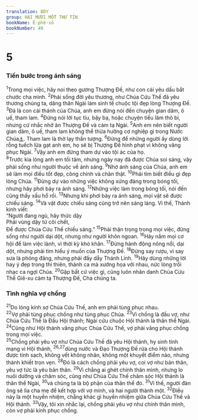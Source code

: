 ```yaml
---
translation: BDY
group: HAI MƯƠI MỐT THƯ TÍN
bookName: Ê-phê-sô 
bookNumber: 49
---
```


<div class="title"><h1>5</h1><h3>Tiến bước trong ánh sáng</h3></div>
<span class="verse eph_5_1"><sup>1</sup>Trong mọi việc, hãy noi theo gương Thượng Đế, như con cái yêu dấu bắt chước cha mình. </span>
<span class="verse eph_5_2"><sup>2</sup>Phải sống đời yêu thương, như Chúa Cứu Thế đã yêu thương chúng ta, dâng thân Ngài làm sinh tế chuộc tội đẹp lòng Thượng Đế.<br/></span>
<span class="verse eph_5_3"><sup>3</sup>Đã là con cái thánh của Chúa, anh em đừng nói đến chuyện gian dâm, ô uế, tham lam. </span>
<span class="verse eph_5_4"><sup>4</sup>Đừng nói lời tục tỉu, bậy bạ, hoặc chuyện tiếu lâm thô bỉ, nhưng cứ nhắc nhở ân Thượng Đế và cảm tạ Ngài. </span>
<span class="verse eph_5_5"><sup>5</sup>Anh em nên biết người gian dâm, ô uế, tham lam không thể thừa hưởng cơ nghiệp gì trong Nước Chúa<a href="#" data-toggle="tooltip" data-placement="bottom" title="Nt Nước của Chúa Cứu Thế và của Thượng Đế">⚓</a>. Tham lam là thờ lạy thần tượng. </span>
<span class="verse eph_5_6"><sup>6</sup>Đừng để những người ấy dùng lời rỗng tuếch lừa gạt anh em, họ sẽ bị Thượng Đế hình phạt vì không vâng phục Ngài. </span>
<span class="verse eph_5_7"><sup>7</sup>Vậy anh em đừng tham dự vào tội ác của họ.<br/></span>
<span class="verse eph_5_8"><sup>8</sup>Trước kia lòng anh em tối tăm, nhưng ngày nay đã được Chúa soi sáng, vậy phải sống như người thuộc về ánh sáng. </span>
<span class="verse eph_5_9"><sup>9</sup>Nhờ ánh sáng của Chúa, anh em sẽ làm mọi điều tốt đẹp, công chính và chân thật. </span>
<span class="verse eph_5_10"><sup>10</sup>Phải tìm biết điều gì đẹp lòng Chúa. </span>
<span class="verse eph_5_11"><sup>11</sup>Đừng dự vào những việc không xứng đáng trong bóng tối, nhưng hãy phơi bày ra ánh sáng. </span>
<span class="verse eph_5_12"><sup>12</sup>Những việc làm trong bóng tối, nói đến cũng thấy xấu hổ rồi.</span>
<span class="verse eph_5_13"><sup>13</sup>Nhưng khi phơi bày ra ánh sáng, mọi vật sẽ được chiếu sáng. </span>
<span class="verse eph_5_14"><sup>14</sup>Và vật được chiếu sáng cũng trở nên sáng láng. Vì thế, Thánh kinh viết:<br/>“Người đang ngủ, hãy thức dậy<br/>Phải vùng dậy từ cõi chết,<br/>Để được Chúa Cứu Thế chiếu sáng.” </span>
<span class="verse eph_5_15"><sup>15</sup>Phải thận trọng trong mọi việc, đừng sống như người dại dột, nhưng như người khôn ngoan. </span>
<span class="verse eph_5_16"><sup>16</sup>Hãy nắm mọi cơ hội để làm việc lành, vì thời kỳ khó khăn. </span>
<span class="verse eph_5_17"><sup>17</sup>Đừng hành động nông nổi, dại dột, nhưng phải tìm hiểu ý muốn cùa Thượng Đế. </span>
<span class="verse eph_5_18"><sup>18</sup>Đừng say rượu, vì say sưa là phóng đãng, nhưng phải đầy dẫy Thánh Linh. </span>
<span class="verse eph_5_19"><sup>19</sup>Hãy dùng những lời hay ý đẹp trong thi thiên, thánh ca mà xướng họa với nhau, nức lòng trổi nhạc ca ngợi Chúa. </span>
<span class="verse eph_5_20"><sup>20</sup>Gặp bất cứ việc gì, cũng luôn nhân danh Chúa Cứu Thế Giê-xu cảm tạ Thượng Đế, Cha chúng ta.</span>
<div class="title"><h3>Tình nghĩa vợ chồng</h3></div>
<span class="verse eph_5_21"><sup>21</sup>Do lòng kính sợ Chúa Cứu Thế, anh em phải tùng phục nhau.<br/></span>
<span class="verse eph_5_22"><sup>22</sup>Vợ phải tùng phục chồng như tùng phục Chúa. </span>
<span class="verse eph_5_23"><sup>23</sup>Vì chồng là đầu vợ, như Chúa Cứu Thế là Đầu Hội thánh; Ngài cứu chuộc Hội thánh là thân thể Ngài. </span>
<span class="verse eph_5_24"><sup>24</sup>Cũng như Hội thánh vâng phục Chúa Cứu Thế, vợ phải vâng phục chồng trong mọi việc.<br/></span>
<span class="verse eph_5_25"><sup>25</sup>Chồng phải yêu vợ như Chúa Cứu Thế đã yêu Hội thánh, hy sinh tính mạng vì Hội thánh, </span>
<span class="verse eph_5_26 eph_5_27"><sup>26,27</sup>dùng nước và Đạo Thượng Đế rửa cho Hội thánh được tinh sạch, không vết không nhăn, không một khuyết điểm nào, nhưng thánh khiết trọn vẹn. </span>
<span class="verse eph_5_28"><sup>28</sup>Đó là cách chồng phải yêu vợ, coi vợ như bản thân, yêu vợ tức là yêu bản thân. </span>
<span class="verse eph_5_29"><sup>29</sup>Vì chẳng ai ghét chính thân mình, nhưng lo nuôi dưỡng và chăm sóc, cũng như Chúa Cứu Thế chăm sóc Hội thánh là thân thể Ngài, </span>
<span class="verse eph_5_30"><sup>30</sup>và chúng ta là bộ phận cùa thân thể đó.</span>
<span class="verse eph_5_31"><sup>31</sup>Vì thế, người đàn ông sẽ lìa cha mẹ để kết hợp với vợ mình, và hai người thành một. </span>
<span class="verse eph_5_32"><sup>32</sup>Điều này là một huyền nhiệm, chẳng khác gì huyền nhiệm giữa Chúa Cứu Thế và Hội thánh.</span>
<span class="verse eph_5_33"><sup>33</sup>Vậy, tôi xin nhắc lại, chồng phải yêu vợ như chính thân mình, còn vợ phải kính phục chồng.</span>
